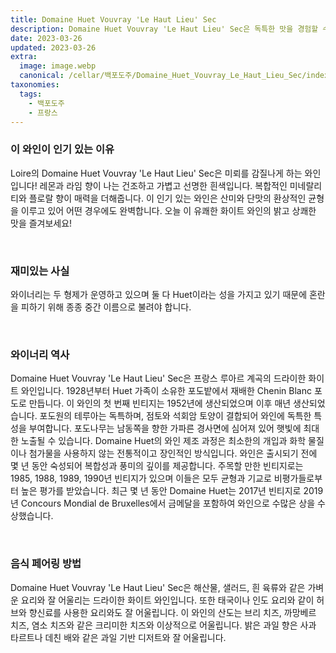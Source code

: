 ```yaml
---
title: Domaine Huet Vouvray 'Le Haut Lieu' Sec
description: Domaine Huet Vouvray 'Le Haut Lieu' Sec은 독특한 맛을 경험할 수 있는 정교하고 드라이한 화이트 와인입니다. 꿀과 잘 익은 핵과류의 복잡한 향이 강한 시트러스 향과 균형을 이루며 활기찬 산미와 미네랄이 상쾌한 마무리를 제공합니다. 이 독특한 와인은 루아르 계곡의 가파른 언덕에서 자란 슈냉 블랑 포도로 만들어져 다른 와인과 차별화되는 독특한 특징을 가지고 있습니다.
date: 2023-03-26
updated: 2023-03-26
extra:
  image: image.webp
  canonical: /cellar/백포도주/Domaine_Huet_Vouvray_Le_Haut_Lieu_Sec/index.md
taxonomies:
  tags: 
    - 백포도주
    - 프랑스
---
```


### 이 와인이 인기 있는 이유

Loire의 Domaine Huet Vouvray 'Le Haut Lieu' Sec은 미뢰를 감질나게 하는 와인입니다! 레몬과 라임 향이 나는 건조하고 가볍고 선명한 흰색입니다. 복합적인 미네랄리티와 플로랄 향이 매력을 더해줍니다. 이 인기 있는 와인은 산미와 단맛의 환상적인 균형을 이루고 있어 어떤 경우에도 완벽합니다. 오늘 이 유쾌한 화이트 와인의 밝고 상쾌한 맛을 즐겨보세요!

&nbsp;  

### 재미있는 사실

와이너리는 두 형제가 운영하고 있으며 둘 다 Huet이라는 성을 가지고 있기 때문에 혼란을 피하기 위해 종종 중간 이름으로 불려야 합니다.

&nbsp;  

### 와이너리 역사

Domaine Huet Vouvray 'Le Haut Lieu' Sec은 프랑스 루아르 계곡의 드라이한 화이트 와인입니다. 1928년부터 Huet 가족이 소유한 포도밭에서 재배한 Chenin Blanc 포도로 만듭니다. 이 와인의 첫 번째 빈티지는 1952년에 생산되었으며 이후 매년 생산되었습니다. 포도원의 테루아는 독특하며, 점토와 석회암 토양이 결합되어 와인에 독특한 특성을 부여합니다. 포도나무는 남동쪽을 향한 가파른 경사면에 심어져 있어 햇빛에 최대한 노출될 수 있습니다. Domaine Huet의 와인 제조 과정은 최소한의 개입과 화학 물질이나 첨가물을 사용하지 않는 전통적이고 장인적인 방식입니다. 와인은 출시되기 전에 몇 년 동안 숙성되어 복합성과 풍미의 깊이를 제공합니다. 주목할 만한 빈티지로는 1985, 1988, 1989, 1990년 빈티지가 있으며 이들은 모두 균형과 기교로 비평가들로부터 높은 평가를 받았습니다. 최근 몇 년 동안 Domaine Huet는 2017년 빈티지로 2019년 Concours Mondial de Bruxelles에서 금메달을 포함하여 와인으로 수많은 상을 수상했습니다.

&nbsp;  

### 음식 페어링 방법

Domaine Huet Vouvray 'Le Haut Lieu' Sec은 해산물, 샐러드, 흰 육류와 같은 가벼운 요리와 잘 어울리는 드라이한 화이트 와인입니다. 또한 태국이나 인도 요리와 같이 허브와 향신료를 사용한 요리와도 잘 어울립니다. 이 와인의 산도는 브리 치즈, 까망베르 치즈, 염소 치즈와 같은 크리미한 치즈와 이상적으로 어울립니다. 밝은 과일 향은 사과 타르트나 데친 배와 같은 과일 기반 디저트와 잘 어울립니다.

&nbsp;  
